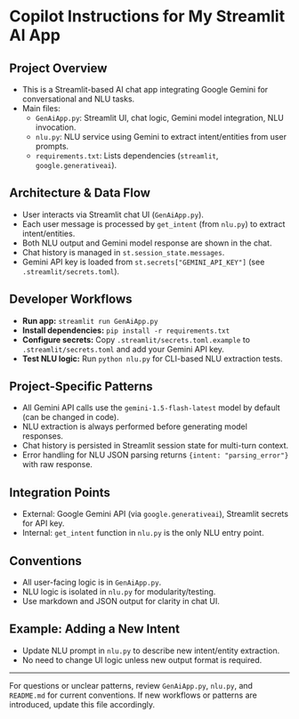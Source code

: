 # Copilot Instructions for My Streamlit AI App

## Project Overview
- This is a Streamlit-based AI chat app integrating Google Gemini for conversational and NLU tasks.
- Main files:
  - `GenAiApp.py`: Streamlit UI, chat logic, Gemini model integration, NLU invocation.
  - `nlu.py`: NLU service using Gemini to extract intent/entities from user prompts.
  - `requirements.txt`: Lists dependencies (`streamlit`, `google.generativeai`).

## Architecture & Data Flow
- User interacts via Streamlit chat UI (`GenAiApp.py`).
- Each user message is processed by `get_intent` (from `nlu.py`) to extract intent/entities.
- Both NLU output and Gemini model response are shown in the chat.
- Chat history is managed in `st.session_state.messages`.
- Gemini API key is loaded from `st.secrets["GEMINI_API_KEY"]` (see `.streamlit/secrets.toml`).

## Developer Workflows
- **Run app:** `streamlit run GenAiApp.py`
- **Install dependencies:** `pip install -r requirements.txt`
- **Configure secrets:** Copy `.streamlit/secrets.toml.example` to `.streamlit/secrets.toml` and add your Gemini API key.
- **Test NLU logic:** Run `python nlu.py` for CLI-based NLU extraction tests.

## Project-Specific Patterns
- All Gemini API calls use the `gemini-1.5-flash-latest` model by default (can be changed in code).
- NLU extraction is always performed before generating model responses.
- Chat history is persisted in Streamlit session state for multi-turn context.
- Error handling for NLU JSON parsing returns `{intent: "parsing_error"}` with raw response.

## Integration Points
- External: Google Gemini API (via `google.generativeai`), Streamlit secrets for API key.
- Internal: `get_intent` function in `nlu.py` is the only NLU entry point.

## Conventions
- All user-facing logic is in `GenAiApp.py`.
- NLU logic is isolated in `nlu.py` for modularity/testing.
- Use markdown and JSON output for clarity in chat UI.

## Example: Adding a New Intent
- Update NLU prompt in `nlu.py` to describe new intent/entity extraction.
- No need to change UI logic unless new output format is required.

---
For questions or unclear patterns, review `GenAiApp.py`, `nlu.py`, and `README.md` for current conventions. If new workflows or patterns are introduced, update this file accordingly.
